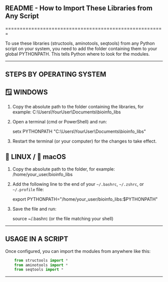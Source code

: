 ## README - How to Import These Libraries from Any Script 
=======================================================

To use these libraries (structools, aminotools, seqtools) from any Python script on your system,
you need to add the folder containing them to your global PYTHONPATH. This tells Python where to look for the modules.

-------------------------------------------------------
STEPS BY OPERATING SYSTEM
-------------------------------------------------------

🪟 WINDOWS
----------

1. Copy the absolute path to the folder containing the libraries, for example:
   C:\Users\YourUser\Documents\bioinfo_libs

2. Open a terminal (cmd or PowerShell) and run:

   setx PYTHONPATH "C:\Users\YourUser\Documents\bioinfo_libs"

3. Restart the terminal (or your computer) for the changes to take effect.

🐧 LINUX / 🍎 macOS
------------------

1. Copy the absolute path to the folder, for example:
   /home/your_user/bioinfo_libs

2. Add the following line to the end of your `~/.bashrc`, `~/.zshrc`, or `~/.profile` file:

   export PYTHONPATH="/home/your_user/bioinfo_libs:$PYTHONPATH"

3. Save the file and run:

   source ~/.bashrc       (or the file matching your shell)

-------------------------------------------------------
USAGE IN A SCRIPT
-------------------------------------------------------

Once configured, you can import the modules from anywhere like this:

```python
    from structools import *
    from aminotools import *
    from seqtools import *
```

-------------------------------------------------------
